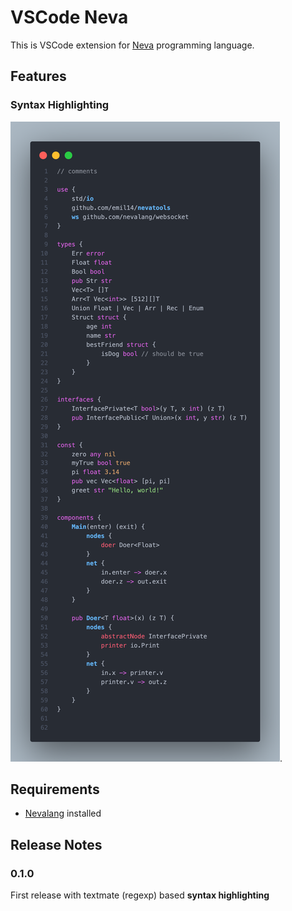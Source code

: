 # VSCode Neva

This is VSCode extension for [Neva](https://github.com/nevalang/neva) programming language.

## Features

### Syntax Highlighting

![Picture of a syntax highlighting](/code.png "Syntax highlighting example").

## Requirements

- [Nevalang](https://github.com/nevalang/neva) installed

## Release Notes

### 0.1.0

First release with textmate (regexp) based **syntax highlighting**
